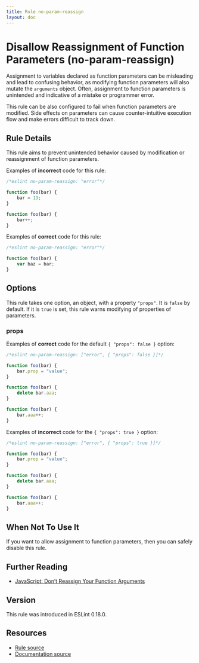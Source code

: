 ```yaml
---
title: Rule no-param-reassign
layout: doc
---
```

<!-- Note: No pull requests accepted for this file. See README.md in the root directory for details. -->

# Disallow Reassignment of Function Parameters (no-param-reassign)

Assignment to variables declared as function parameters can be misleading and lead to confusing behavior, as modifying function parameters will also mutate the `arguments` object. Often, assignment to function parameters is unintended and indicative of a mistake or programmer error.

This rule can be also configured to fail when function parameters are modified. Side effects on parameters can cause counter-intuitive execution flow and make errors difficult to track down.

## Rule Details

This rule aims to prevent unintended behavior caused by modification or reassignment of function parameters.

Examples of **incorrect** code for this rule:

```js
/*eslint no-param-reassign: "error"*/

function foo(bar) {
    bar = 13;
}

function foo(bar) {
    bar++;
}
```

Examples of **correct** code for this rule:

```js
/*eslint no-param-reassign: "error"*/

function foo(bar) {
    var baz = bar;
}
```

## Options

This rule takes one option, an object, with a property `"props"`. It is `false` by default. If it is `true` is set, this rule warns modifying of properties of parameters.

### props

Examples of **correct** code for the default `{ "props": false }` option:

```js
/*eslint no-param-reassign: ["error", { "props": false }]*/

function foo(bar) {
    bar.prop = "value";
}

function foo(bar) {
    delete bar.aaa;
}

function foo(bar) {
    bar.aaa++;
}
```

Examples of **incorrect** code for the `{ "props": true }` option:

```js
/*eslint no-param-reassign: ["error", { "props": true }]*/

function foo(bar) {
    bar.prop = "value";
}

function foo(bar) {
    delete bar.aaa;
}

function foo(bar) {
    bar.aaa++;
}
```

## When Not To Use It

If you want to allow assignment to function parameters, then you can safely disable this rule.

## Further Reading

* [JavaScript: Don’t Reassign Your Function Arguments](http://spin.atomicobject.com/2011/04/10/javascript-don-t-reassign-your-function-arguments/)

## Version

This rule was introduced in ESLint 0.18.0.

## Resources

* [Rule source](https://github.com/eslint/eslint/tree/master/lib/rules/no-param-reassign.js)
* [Documentation source](https://github.com/eslint/eslint/tree/master/docs/rules/no-param-reassign.md)
